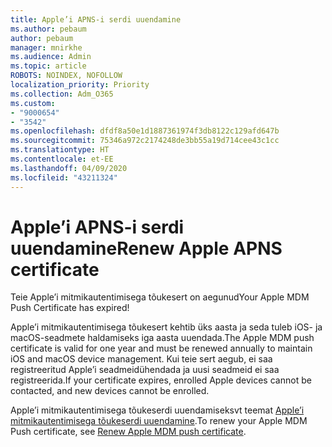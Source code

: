 ```yaml
---
title: Apple’i APNS-i serdi uuendamine
ms.author: pebaum
author: pebaum
manager: mnirkhe
ms.audience: Admin
ms.topic: article
ROBOTS: NOINDEX, NOFOLLOW
localization_priority: Priority
ms.collection: Adm_O365
ms.custom:
- "9000654"
- "3542"
ms.openlocfilehash: dfdf8a50e1d1887361974f3db8122c129afd647b
ms.sourcegitcommit: 75346a972c2174248de3bb55a19d714cee43c1cc
ms.translationtype: HT
ms.contentlocale: et-EE
ms.lasthandoff: 04/09/2020
ms.locfileid: "43211324"
---
```

# <a name="renew-apple-apns-certificate"></a><span data-ttu-id="a02a5-102">Apple’i APNS-i serdi uuendamine</span><span class="sxs-lookup"><span data-stu-id="a02a5-102">Renew Apple APNS certificate</span></span>

<span data-ttu-id="a02a5-103">Teie Apple’i mitmikautentimisega tõukesert on aegunud</span><span class="sxs-lookup"><span data-stu-id="a02a5-103">Your Apple MDM Push Certificate has expired!</span></span>

<span data-ttu-id="a02a5-104">Apple’i mitmikautentimisega tõukesert kehtib üks aasta ja seda tuleb iOS- ja macOS-seadmete haldamiseks iga aasta uuendada.</span><span class="sxs-lookup"><span data-stu-id="a02a5-104">The Apple MDM push certificate is valid for one year and must be renewed annually to maintain iOS and macOS device management.</span></span> <span data-ttu-id="a02a5-105">Kui teie sert aegub, ei saa registreeritud Apple’i seadmeidühendada ja uusi seadmeid ei saa registreerida.</span><span class="sxs-lookup"><span data-stu-id="a02a5-105">If your certificate expires, enrolled Apple devices cannot be contacted, and new devices cannot be enrolled.</span></span>

<span data-ttu-id="a02a5-106">Apple’i mitmikautentimisega tõukeserdi uuendamiseksvt teemat [Apple’i mitmikautentimisega tõukeserdi uuendamine](https://docs.microsoft.com/intune/enrollment/apple-mdm-push-certificate-get#renew-apple-mdm-push-certificate).</span><span class="sxs-lookup"><span data-stu-id="a02a5-106">To renew your Apple MDM Push certificate, see [Renew Apple MDM push certificate](https://docs.microsoft.com/intune/enrollment/apple-mdm-push-certificate-get#renew-apple-mdm-push-certificate).</span></span>
